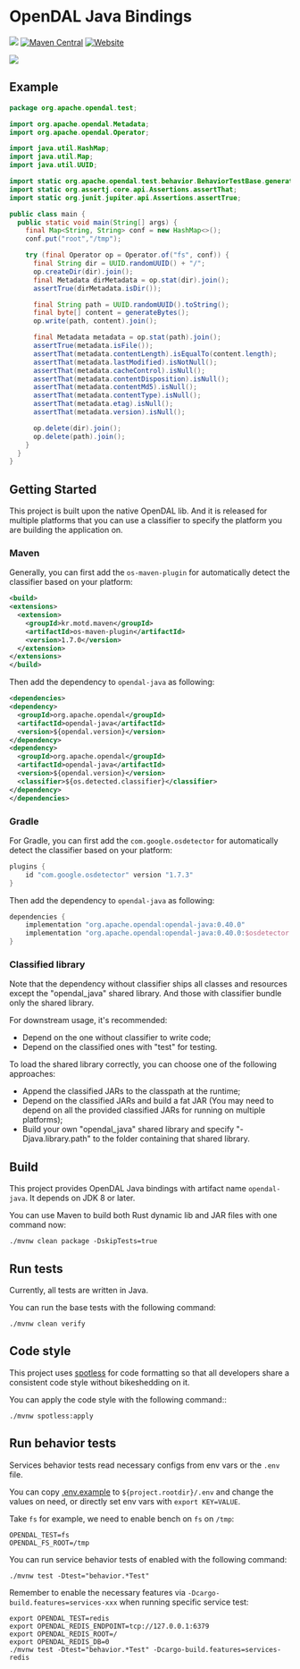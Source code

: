 # OpenDAL Java Bindings

![](https://img.shields.io/badge/status-released-blue)
[![Maven Central](https://img.shields.io/maven-central/v/org.apache.opendal/opendal-java.svg?logo=Apache+Maven&logoColor=blue)](https://central.sonatype.com/search?q=opendal-java&smo=true)
[![Website](https://img.shields.io/badge/opendal-OpenDAL_Website-red?logo=Apache&logoColor=red)](https://opendal.apache.org/docs/java/)

![](https://github.com/apache/incubator-opendal/assets/5351546/87bbf6e5-f19e-449a-b368-3e283016c887)

## Example
```java
package org.apache.opendal.test;

import org.apache.opendal.Metadata;
import org.apache.opendal.Operator;

import java.util.HashMap;
import java.util.Map;
import java.util.UUID;

import static org.apache.opendal.test.behavior.BehaviorTestBase.generateBytes;
import static org.assertj.core.api.Assertions.assertThat;
import static org.junit.jupiter.api.Assertions.assertTrue;

public class main {
  public static void main(String[] args) {
    final Map<String, String> conf = new HashMap<>();
    conf.put("root","/tmp");

    try (final Operator op = Operator.of("fs", conf)) {
      final String dir = UUID.randomUUID() + "/";
      op.createDir(dir).join();
      final Metadata dirMetadata = op.stat(dir).join();
      assertTrue(dirMetadata.isDir());

      final String path = UUID.randomUUID().toString();
      final byte[] content = generateBytes();
      op.write(path, content).join();

      final Metadata metadata = op.stat(path).join();
      assertTrue(metadata.isFile());
      assertThat(metadata.contentLength).isEqualTo(content.length);
      assertThat(metadata.lastModified).isNotNull();
      assertThat(metadata.cacheControl).isNull();
      assertThat(metadata.contentDisposition).isNull();
      assertThat(metadata.contentMd5).isNull();
      assertThat(metadata.contentType).isNull();
      assertThat(metadata.etag).isNull();
      assertThat(metadata.version).isNull();

      op.delete(dir).join();
      op.delete(path).join();
    }
  }
}
```

## Getting Started

This project is built upon the native OpenDAL lib. And it is released for multiple platforms that you can use a classifier to specify the platform you are building the application on.

### Maven

Generally, you can first add the `os-maven-plugin` for automatically detect the classifier based on your platform:

```xml
<build>
<extensions>
  <extension>
    <groupId>kr.motd.maven</groupId>
    <artifactId>os-maven-plugin</artifactId>
    <version>1.7.0</version>
  </extension>
</extensions>
</build>
```

Then add the dependency to `opendal-java` as following:

```xml
<dependencies>
<dependency>
  <groupId>org.apache.opendal</groupId>
  <artifactId>opendal-java</artifactId>
  <version>${opendal.version}</version>
</dependency>
<dependency>
  <groupId>org.apache.opendal</groupId>
  <artifactId>opendal-java</artifactId>
  <version>${opendal.version}</version>
  <classifier>${os.detected.classifier}</classifier>
</dependency>
</dependencies>
```

### Gradle

For Gradle, you can first add the `com.google.osdetector` for automatically detect the classifier based on your platform:

```groovy
plugins {
    id "com.google.osdetector" version "1.7.3"
}
```

Then add the dependency to `opendal-java` as following:

```groovy
dependencies {
    implementation "org.apache.opendal:opendal-java:0.40.0"
    implementation "org.apache.opendal:opendal-java:0.40.0:$osdetector.classifier"
}
```

### Classified library

Note that the dependency without classifier ships all classes and resources except the "opendal_java" shared library. And those with classifier bundle only the shared library.

For downstream usage, it's recommended:

* Depend on the one without classifier to write code; 
* Depend on the classified ones with "test" for testing.

To load the shared library correctly, you can choose one of the following approaches:

* Append the classified JARs to the classpath at the runtime;
* Depend on the classified JARs and build a fat JAR (You may need to depend on all the provided classified JARs for running on multiple platforms);
* Build your own "opendal_java" shared library and specify "-Djava.library.path" to the folder containing that shared library.

## Build

This project provides OpenDAL Java bindings with artifact name `opendal-java`. It depends on JDK 8 or later.

You can use Maven to build both Rust dynamic lib and JAR files with one command now:

```shell
./mvnw clean package -DskipTests=true
```

## Run tests

Currently, all tests are written in Java.

You can run the base tests with the following command:

```shell
./mvnw clean verify
```

## Code style

This project uses [spotless](https://github.com/diffplug/spotless) for code formatting so that all developers share a consistent code style without bikeshedding on it.

You can apply the code style with the following command::

```shell
./mvnw spotless:apply
```

## Run behavior tests

Services behavior tests read necessary configs from env vars or the `.env` file.

You can copy [.env.example](/.env.example) to `${project.rootdir}/.env` and change the values on need, or directly set env vars with `export KEY=VALUE`.

Take `fs` for example, we need to enable bench on `fs` on `/tmp`:

```properties
OPENDAL_TEST=fs
OPENDAL_FS_ROOT=/tmp
```

You can run service behavior tests of enabled with the following command:

```shell
./mvnw test -Dtest="behavior.*Test"
```

Remember to enable the necessary features via `-Dcargo-build.features=services-xxx` when running specific service test:

```shell
export OPENDAL_TEST=redis
export OPENDAL_REDIS_ENDPOINT=tcp://127.0.0.1:6379
export OPENDAL_REDIS_ROOT=/
export OPENDAL_REDIS_DB=0
./mvnw test -Dtest="behavior.*Test" -Dcargo-build.features=services-redis
```
